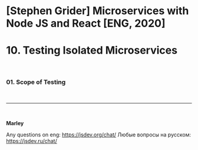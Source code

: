 # [Stephen Grider] Microservices with Node JS and React [ENG, 2020]

# 10. Testing Isolated Microservices

<br/>

### 01. Scope of Testing

<br/>

---

<br/>

**Marley**

Any questions on eng: https://jsdev.org/chat/
Любые вопросы на русском: https://jsdev.ru/chat/
